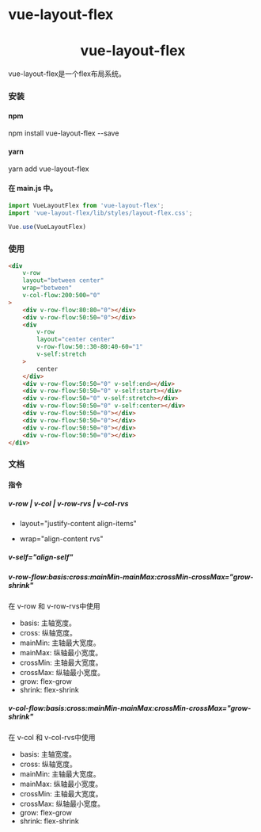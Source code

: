 # vue-layout-flex

<h1 align="center">vue-layout-flex</h1>

vue-layout-flex是一个flex布局系统。


### 安装

#### npm    
npm install vue-layout-flex --save

#### yarn    
yarn add vue-layout-flex


#### 在 main.js 中。

```javascript
import VueLayoutFlex from 'vue-layout-flex';
import 'vue-layout-flex/lib/styles/layout-flex.css';

Vue.use(VueLayoutFlex)

``` 


### 使用

```html
<div
    v-row
    layout="between center"
    wrap="between"
    v-col-flow:200:500="0"
>
    <div v-row-flow:80:80="0"></div>
    <div v-row-flow:50:50="0"></div>
    <div
        v-row
        layout="center center"
        v-row-flow:50::30-80:40-60="1"
        v-self:stretch
    >
        center
    </div>
    <div v-row-flow:50:50="0" v-self:end></div>
    <div v-row-flow:50:50="0" v-self:start></div>
    <div v-row-flow:50="0" v-self:stretch></div>
    <div v-row-flow:50:50="0" v-self:center></div>
    <div v-row-flow:50:50="0"></div>
    <div v-row-flow:50:50="0"></div>
    <div v-row-flow:50:50="0"></div>
    <div v-row-flow:50:50="0"></div>
</div>
```


### 文档

#### 指令

##### v-row | v-col | v-row-rvs | v-col-rvs

- layout="justify-content align-items"

- wrap="align-content rvs"

##### v-self="align-self"


##### v-row-flow:basis:cross:mainMin-mainMax:crossMin-crossMax="grow-shrink"

在 v-row 和 v-row-rvs中使用

- basis: 主轴宽度。
- cross: 纵轴宽度。
- mainMin: 主轴最大宽度。
- mainMax: 纵轴最小宽度。
- crossMin: 主轴最大宽度。
- crossMax: 纵轴最小宽度。
- grow: flex-grow
- shrink: flex-shrink

##### v-col-flow:basis:cross:mainMin-mainMax:crossMin-crossMax="grow-shrink"

在 v-col 和 v-col-rvs中使用

- basis: 主轴宽度。
- cross: 纵轴宽度。
- mainMin: 主轴最大宽度。
- mainMax: 纵轴最小宽度。
- crossMin: 主轴最大宽度。
- crossMax: 纵轴最小宽度。
- grow: flex-grow
- shrink: flex-shrink
